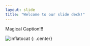 ```yaml
---
layout: slide
title: "Welcome to our slide deck!"
---
```


Magical Caption!!!

![inflatocat](https://octodex.github.com/images/inflatocat.png)
{: .center}
